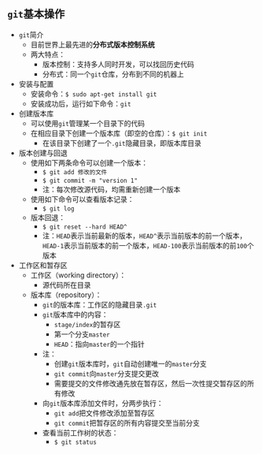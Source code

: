 
## `git`基本操作
* `git`简介
  * 目前世界上最先进的**分布式版本控制系统**
  * 两大特点：
    * 版本控制：支持多人同时开发，可以找回历史代码
    * 分布式：同一个`git`仓库，分布到不同的机器上
* 安装与配置
  * 安装命令：`$ sudo apt-get install git`
  * 安装成功后，运行如下命令：`git`
* 创建版本库
  * 可以使用`git`管理某一个目录下的代码
  * 在相应目录下创建一个版本库（即空的仓库）：`$ git init`
    * 在该目录下创建了一个`.git`隐藏目录，即版本库目录
* 版本创建与回退
  * 使用如下两条命令可以创建一个版本：
    * `$ git add 修改的文件`
    * `$ git commit -m "version 1"`
    * 注：每次修改源代码，均需重新创建一个版本
  * 使用如下命令可以查看版本记录：
    * `$ git log`
  * 版本回退：
    * `$ git reset --hard HEAD^`
    * 注：`HEAD`表示当前最新的版本，`HEAD^`表示当前版本的前一个版本，`HEAD-1`表示当前版本的前一个版本，`HEAD-100`表示当前版本的前`100`个版本
* 工作区和暂存区
  * 工作区（working directory）：
    * 源代码所在目录
  * 版本库（repository）：
    * `git`的版本库：工作区的隐藏目录`.git`
    * `git`版本库中的内容：
      * `stage/index`的暂存区
      * 第一个分支`master`
      * `HEAD`：指向`master`的一个指针
    * 注：
      * 创建`git`版本库时，`git`自动创建唯一的`master`分支
      * `git commit`向`master`分支提交更改
      * 需要提交的文件修改通先放在暂存区，然后一次性提交暂存区的所有修改
    * 向`git`版本库添加文件时，分两步执行：
      * `git add`把文件修改添加至暂存区
      * `git commit`把暂存区的所有内容提交至当前分支
    * 查看当前工作树的状态：
      * `$ git status`
      
